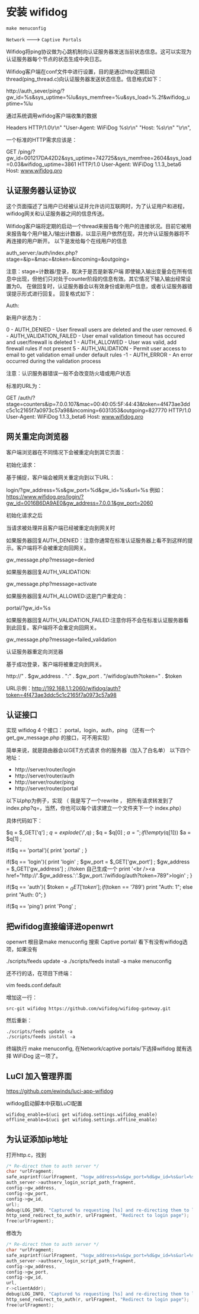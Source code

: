# 安装 wifidog

```shell
make menuconfig
```
`Network`  ---> `Captive Portals`


Wifidog将ping协议做为心跳机制向认证服务器发送当前状态信息。这可以实现为认证服务器每个节点的状态生成中央日志。

Wifidog客户端在conf文件中进行设置，目的是通过http定期启动thread(ping_thread.c)向认证服务器发送状态信息。信息格式如下：

http://auth_sever/ping/?gw_id=%s&sys_uptime=%lu&sys_memfree=%u&sys_load=%.2f&wifidog_uptime=%lu

通过系统调用wifidog客户端收集的数据

Headers
HTTP/1.0\r\n" 
"User-Agent: WiFiDog %s\r\n" 
"Host: %s\r\n" 
"\r\n",

一个标准的HTTP需求应该是：

GET /ping/?gw_id=001217DA42D2&sys_uptime=742725&sys_memfree=2604&sys_load=0.03&wifidog_uptime=3861 HTTP/1.0
User-Agent: WiFiDog 1.1.3_beta6
Host: www.wifidog.pro

## 认证服务器认证协议

这个页面描述了当用户已经被认证并允许访问互联网时，为了认证用户和进程，wifidog网关和认证服务器之间的信息传送。

Wifidog客户端将定期的启动一个thread来报告每个用户的连接状况。目前它被用来报告每个用户输入/输出计数器，以显示用户依然在现，并允许认证服务器将不再连接的用户断开。
以下是发给每个在线用户的信息

auth_server:/auth/index.php?stage=&ip=&mac=&token=&incoming=&outgoing=

注意：stage=计数器/登录，取决于是否是新客户端
即使输入输出变量会在所有信息中出现，但他们只对处于counter阶段的信息有效。其它情况下输入输出经常设置为0。
在做回复时，认证服务器会以有效身份或新用户信息，或者认证服务器错误提示形式进行回复。
回复格式如下：

Auth:

新用户状态为：

0 - AUTH_DENIED - User firewall users are deleted and the user removed.
6 - AUTH_VALIDATION_FAILED - User email validation timeout has occured and user/firewall is deleted
1 - AUTH_ALLOWED - User was valid, add firewall rules if not present
5 - AUTH_VALIDATION - Permit user access to email to get validation email under default rules
-1 - AUTH_ERROR - An error occurred during the validation process

注意：认识服务器错误一般不会改变防火墙或用户状态

标准的URL为：

GET /auth/?stage=counters&ip=7.0.0.107&mac=00:40:05:5F:44:43&token=4f473ae3ddc5c1c2165f7a0973c57a98&incoming=6031353&outgoing=827770 HTTP/1.0
User-Agent: WiFiDog 1.1.3_beta6
Host: www.wifidog.pro

## 网关重定向浏览器

客户端浏览器在不同情况下会被重定向到其它页面：

初始化请求：

基于捕捉，客户端会被网关重定向到以下URL：

login/?gw_address=%s&gw_port=%d&gw_id=%s&url=%s 
例如：https://www.wifidog.pro/login/?gw_id=0016B6DA9AE0&gw_address=7.0.0.1&gw_port=2060

初始化请求之后

当请求被处理并且客户端已经被重定向到网关时

如果服务器回复AUTH_DENIED：注意你通常在标准认证服务器上看不到这样的提示。客户端将不会被重定向回网关。

gw_message.php?message=denied

如果服务器回复AUTH_VALIDATION:

gw_message.php?message=activate

如果服务器回复AUTH_ALLOWED:这是门户重定向：

portal/?gw_id=%s

如果服务器回复AUTH_VALIDATION_FAILED:注意你将不会在标准认证服务器看到此回复。客户端将不会重定向回网关。

gw_message.php?message=failed_validation

认证服务器重定向浏览器

基于成功登录，客户端将被重定向到网关。

http://" . $gw_address . ":" . $gw_port . "/wifidog/auth?token=" . $token

URL示例：http://192.168.1.1:2060/wifidog/auth?token=4f473ae3ddc5c1c2165f7a0973c57a98

## 认证接口

实现 wifidog 4 个接口： portal，login，auth，ping （还有一个get_gw_message.php 的接口，可不用实现）

简单来说，就是路由器会以GET方式请求 你的服务器（加入了白名单） 以下四个地址：
- http://server/router/login
- http://server/router/auth
- http://server/router/ping
- http://server/router/portal

以下以php为例子，实现
（ 我是写了一个rewrite ， 把所有请求转发到了 index.php?q=，当然，你也可以每个请求建立一个文件夹下一个 index.php）

具体代码如下：

$q = $_GET['q'] ;
$q = explode('/',$q) ;
$q = $q[0] ;
$a = '' ;
if(!empty($q[1])) $a = $q[1] ;


if($q == 'portal'){
        print 'portal' ;
}

if($q == 'login'){
        print 'login' ;
        $gw_port = $_GET['gw_port']  ;
        $gw_address = $_GET['gw_address']  ;
        //token 自己生成一个
        print '<br /><a href="http://'.$gw_address.':'.$gw_port.'/wifidog/auth?token=789">login</a>' ;
}

if($q == 'auth'){
        $token =  $_GET['token']  ;
        if($token == '789') print "Auth: 1"; 
        else print "Auth: 0"; 
}



if($q == 'ping') print 'Pong' ;


## 把wifidog直接编译进openwrt

openwrt 根目录make menuconfig 搜索 Captive portal/ 看下有没有wifidog选项，如果没有

./scripts/feeds update -a
./scripts/feeds install -a
make menuconfig

还不行的话，在项目下终端：

vim feeds.conf.default

增加这一行：

`src-git wifidog https://github.com/wifidog/wifidog-gateway.git`

然后重新：
```shell
./scripts/feeds update -a
./scripts/feeds install -a
```

终端执行 make menuconfig, 在Network/captive portals/下选择wifidog 就有选择 WiFiDog 这一项了。

## LuCI 加入管理界面

https://github.com/ewinds/luci-app-wifidog

wifidog启动脚本中获取LuCI配置

```shell
wifidog_enable=$(uci get wifidog.settings.wifidog_enable)
offline_enable=$(uci get wifidog.settings.offline_enable)
```

## 为认证添加ip地址

打开http.c，找到
```c
/* Re-direct them to auth server */
char *urlFragment;
safe_asprintf(&urlFragment, "%sgw_address=%s&gw_port=%d&gw_id=%s&url=%s",
auth_server->authserv_login_script_path_fragment,
config->gw_address,
config->gw_port,
config->gw_id,
url);
debug(LOG_INFO, "Captured %s requesting [%s] and re-directing them to login page", r->clientAddr, url);
http_send_redirect_to_auth(r, urlFragment, "Redirect to login page");
free(urlFragment);
```
修改为
```c
/* Re-direct them to auth server */
char *urlFragment;
safe_asprintf(&urlFragment, "%sgw_address=%s&gw_port=%d&gw_id=%s&url=%s&clientip=%s",
auth_server->authserv_login_script_path_fragment,
config->gw_address,
config->gw_port,
config->gw_id,
url,
r->clientAddr);
debug(LOG_INFO, "Captured %s requesting [%s] and re-directing them to login page", r->clientAddr, url);
http_send_redirect_to_auth(r, urlFragment, "Redirect to login page");
free(urlFragment);
```